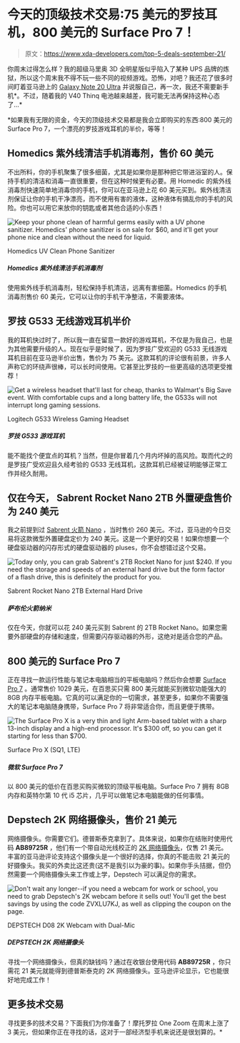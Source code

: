 # 今天的顶级技术交易:75 美元的罗技耳机，800 美元的 Surface Pro 7！

> 原文：<https://www.xda-developers.com/top-5-deals-september-21/>

你周末过得怎么样？我的超级马里奥 3D 全明星版似乎陷入了某种 UPS 品牌的炼狱，所以这个周末我不得不玩一些不同的视频游戏。恐怖，对吧？我还花了很多时间盯着亚马逊上的 [Galaxy Note 20 Ultra](https://www.amazon.com/gp/product/B08BX7XBGN?tag=xda-21hb7mk-20&ascsubtag=UUxdaUeUpU29917&asc_refurl=https%3A%2F%2Fwww.xda-developers.com%2Ftop-5-deals-september-21%2F&asc_campaign=Short-Term) 并说服自己，再一次，我还不需要新手机*。不过，随着我的 V40 Thinq 电池越来越差，我可能无法再保持这种心态了...*

 *如果我有无限的资金，今天的顶级技术交易都是我会立即购买的东西:800 美元的 Surface Pro 7，一个漂亮的罗技游戏耳机的半价，等等！

## Homedics 紫外线清洁手机消毒剂，售价 60 美元

不出所料，你的手机聚集了很多细菌，尤其是如果你是那种把它带进浴室的人。保持手机的清洁和消毒一直很重要，但在这种时候更有必要。用 Homedic 的紫外线消毒剂快速简单地消毒你的手机，你可以在亚马逊上花 60 美元买到。紫外线清洁剂保证让你的手机干净漂亮，而不使用有害的液体，这种液体有搞乱你的手机的风险。你也可以用它来放你的钥匙或者其他合适的小东西！

 <picture>![Keep your phone clean of harmful germs easily with a UV phone sanitizer. Homedics' phone sanitizer is on sale for $60, and it'll get your phone nice and clean without the need for liquid.](img/031cbff92ad75ec929dba5da769edf36.png)</picture> 

Homedics UV Clean Phone Sanitizer

##### Homedics 紫外线清洁手机消毒剂

使用紫外线手机消毒剂，轻松保持手机清洁，远离有害细菌。Homedics 的手机消毒剂售价 60 美元，它可以让你的手机干净整洁，不需要液体。

## 罗技 G533 无线游戏耳机半价

我的耳机快过时了，所以我一直在留意一款好的游戏耳机，不仅是为我自己，也是为其他需要升级的人。现在似乎是时候了，因为罗技广受欢迎的 G533 无线游戏耳机目前在亚马逊半价出售，售价为 75 美元。这款耳机的评论很有前景，许多人声称它的环绕声很棒，可以长时间使用。它甚至比罗技的一些更高级的选项更受推荐！

 <picture>![Get a wireless headset that'll last for cheap, thanks to Walmart's Big Save event. With comfortable cups and a long battery life, the G533s will not interrupt long gaming sessions.](img/b30d0b3eedb956b94a941534a80cd03a.png)</picture> 

Logitech G533 Wireless Gaming Headset

##### 罗技 G533 游戏耳机

能不能找个便宜点的耳机？当然，但是你冒着几个月内坏掉的高风险。取而代之的是罗技广受欢迎且久经考验的 G533 无线耳机，这款耳机已经被证明能够正常工作并经久耐用。

## 仅在今天， Sabrent Rocket Nano 2TB 外置硬盘售价为 240 美元

我之前提到过 [Sabrent 火箭 Nano](https://www.amazon.com/Sabrent-Rocket-External-Aluminum-SB-2TB-NANO-BLK/dp/B07XQZPX81?tag=xda-21hb7mk-20&ascsubtag=UUxdaUeUpU29917&asc_refurl=https%3A%2F%2Fwww.xda-developers.com%2Ftop-5-deals-september-21%2F&asc_campaign=Short-Term) ，当时售价 260 美元。不过，亚马逊的今日交易将这款微型外置硬盘定价为 240 美元。这是一个更好的交易！如果你想要一个硬盘驱动器的闪存形式的硬盘驱动器的 pluses，你不会想错过这个交易。

 <picture>![Today only, you can grab Sabrent's 2TB Rocket Nano for just $240\. If you need the storage and speeds of an external hard drive but the form factor of a flash drive, this is definitely the product for you.](img/ab824ffe442dd84e6940d5bf4f1c778c.png)</picture> 

Sabrent Rocket Nano 2TB External Hard Drive

##### 萨布伦火箭纳米

仅在今天，你就可以花 240 美元买到 Sabrent 的 2TB Rocket Nano。如果您需要外部硬盘的存储和速度，但需要闪存驱动器的外形，这绝对是适合您的产品。

## 800 美元的 Surface Pro 7

正在寻找一款运行性能与笔记本电脑相当的平板电脑吗？然后你会想要 [Surface Pro 7](https://shop-links.co/link/?exclusive=1&publisher_slug=xda&article_name=Today%27s+Top+Tech+Deals%3A+Logitech+Gaming+Headset+at+50%25+off%2C+%24800+Surface+Pro+7%2C+and+More%21&article_url=https%3A%2F%2Fwww.xda-developers.com%2Ftop-5-deals-september-21%2F&u1=UUxdaUeUpU29917&url=https%3A%2F%2Fwww.bestbuy.com%2Fsite%2Fmicrosoft-surface-pro-7-12-3-touch-screen-intel-core-i5-8gb-memory-128gb-ssd-with-black-type-cover-latest-model-platinum%2F6374987.p%3FskuId%3D6374987) 。通常售价 1029 美元，在百思买只需 800 美元就能买到微软功能强大的 8GB 内存平板电脑。它真的可以满足你的一切需求，甚至更多，如果你不需要强大的笔记本电脑随身携带，Surface Pro 7 将非常适合你，而且更便于携带。

 <picture>![The Surface Pro X is a very thin and light Arm-based tablet with a sharp 13-inch display and a high-end processor. It's $300 off, so you can get it starting for less than $700.](img/7103f3ed2110dba0ec07f67699c6612f.png)</picture> 

Surface Pro X (SQ1, LTE)

##### 微软 Surface Pro 7

以 800 美元的低价在百思买购买微软的顶级平板电脑。Surface Pro 7 拥有 8GB 内存和英特尔第 10 代 i5 芯片，几乎可以做笔记本电脑能做的任何事情。

## Depstech 2K 网络摄像头，售价 21 美元

网络摄像头。你需要它们。德普斯泰克拿到了。具体来说，如果你在结账时使用代码 **AB89725R** ，他们有一个带自动光线校正的 [2K 网络摄像头](https://www.amazon.com/Microphone-DEPSTECH-Correction-Streaming-Conferencing/dp/B0887WX6HP?tag=xda-21hb7mk-20&ascsubtag=UUxdaUeUpU29917&asc_refurl=https%3A%2F%2Fwww.xda-developers.com%2Ftop-5-deals-september-21%2F&asc_campaign=Short-Term)，仅售 21 美元。丰富的亚马逊评论支持这个摄像头是一个很好的选择，你真的不能击败 21 美元的好摄像头。我买的外卖比这还贵(这不是我引以为豪的事)。如果你手头拮据，但仍然需要一个网络摄像头来工作或上学，Depstech 可以满足你的需求。

 <picture>![Don't wait any longer--if you need a webcam for work or school, you need to grab Depstech's 2K webcam before it sells out! You'll get the best savings by using the code <strong>ZVXLU7KJ</strong>, as well as clipping the coupon on the page.](img/3cbb8da69e746be0d6739227c3dcc64e.png)</picture> 

DEPSTECH D08 2K Webcam with Dual-Mic

##### DEPSTECH 2K 网络摄像头

寻找一个网络摄像头，但真的缺钱吗？通过在收银台使用代码 **AB89725R** ，你只需花 21 美元就能得到德普斯泰克的 2K 网络摄像头。亚马逊评论显示，它也能很好地完成工作！

## 更多技术交易

寻找更多的技术交易？下面我们为你准备了！摩托罗拉 One Zoom 在周末上涨了 3 美元，但如果你正在寻找的话，这对于一部经济型手机来说还是很划算的。*